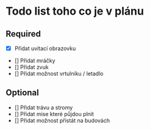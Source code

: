 # Todo list toho co je v plánu

## Required
- [X] Přidat uvítací obrazovku
- [] Přidat mráčky
- [] Přidat zvuk
- [] Přidat možnost vrtulníku / letadlo

## Optional
- [] Přidat trávu a stromy
- [] Přidat mise které půjdou plnit
- [] Přidat možnost přistát na budovách